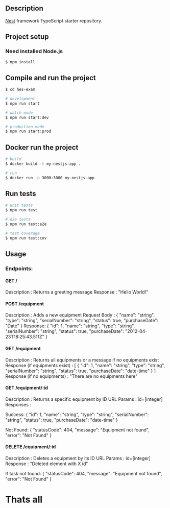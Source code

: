 ## Description

[Nest](https://github.com/nestjs/nest) framework TypeScript starter repository.

## Project setup

### Need installed Node.js

```bash
$ npm install
```

## Compile and run the project

```bash
$ cd hes-exam

# development
$ npm run start

# watch mode
$ npm run start:dev

# production mode
$ npm run start:prod
```

## Docker run the project

```bash
# build
$ docker build -t my-nestjs-app .

# run
$ docker run -p 3000:3000 my-nestjs-app
```

## Run tests

```bash
# unit tests
$ npm run test

# e2e tests
$ npm run test:e2e

# test coverage
$ npm run test:cov
```

## Usage

### Endpoints:

#### GET /

Description : Returns a greeting message
Response :
"Hello World!"

#### POST /equipment

Description : Adds a new equipment
Request Body :
{
"name": "string",
"type": "string",
"serialNumber": "string",
"status": true,
"purchaseDate": "Date"
}
Response:
{
"id": 1,
"name": "string",
"type": "string",
"serialNumber": "string",
"status": true,
"purchaseDate": "2012-04-23T18:25:43.511Z"
}

#### GET /equipment

Description : Returns all equipments or a message if no equipments exist
Response (if equipments exist) :
[
{
"id": 1,
"name": "string",
"type": "string",
"serialNumber": "string",
"status": true,
"purchaseDate": "date-time"
}
]
Response (if no equipments) :
"There are no equipments here"

#### GET /equipment/:id

Description : Returns a specific equipment by ID
URL Params : id=[integer]
Responses :

Success:
{
"id": 1,
"name": "string",
"type": "string",
"serialNumber": "string",
"status": true,
"purchaseDate": "date-time"
}

Not Found:
{
"statusCode": 404,
"message": "Equipment not found",
"error": "Not Found"
}

#### DELETE /equipment/:id

Description : Deletes a equipment by its ID
URL Params : id=[integer]
Response :
"Deleted element with X id"

If task not found:
{
"statusCode": 404,
"message": "Equipment not found",
"error": "Not Found"
}

# Thats all
